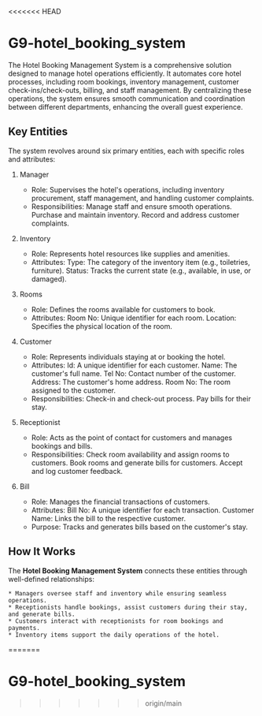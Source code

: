 <<<<<<< HEAD
# G9-hotel_booking_system

The Hotel Booking Management System is a comprehensive solution designed to manage hotel operations efficiently. It automates core hotel processes, including room bookings, inventory management, customer check-ins/check-outs, billing, and staff management. By centralizing these operations, the system ensures smooth communication and coordination between different departments, enhancing the overall guest experience.

## Key Entities

The system revolves around six primary entities, each with specific roles and attributes:
1. Manager

    * Role: Supervises the hotel's operations, including inventory procurement, staff management, and handling customer complaints.
    * Responsibilities:
        Manage staff and ensure smooth operations.
        Purchase and maintain inventory.
        Record and address customer complaints.

2. Inventory

    * Role: Represents hotel resources like supplies and amenities.
    * Attributes:
        Type: The category of the inventory item (e.g., toiletries, furniture).
        Status: Tracks the current state (e.g., available, in use, or damaged).

3. Rooms

    * Role: Defines the rooms available for customers to book.
    * Attributes:
        Room No: Unique identifier for each room.
        Location: Specifies the physical location of the room.

4. Customer

    * Role: Represents individuals staying at or booking the hotel.
    * Attributes:
        Id: A unique identifier for each customer.
        Name: The customer's full name.
        Tel No: Contact number of the customer.
        Address: The customer's home address.
        Room No: The room assigned to the customer.
    * Responsibilities:
        Check-in and check-out process.
        Pay bills for their stay.

5. Receptionist

    * Role: Acts as the point of contact for customers and manages bookings and bills.
    * Responsibilities:
        Check room availability and assign rooms to customers.
        Book rooms and generate bills for customers.
        Accept and log customer feedback.

6. Bill

    * Role: Manages the financial transactions of customers.
    * Attributes:
        Bill No: A unique identifier for each transaction.
        Customer Name: Links the bill to the respective customer.
    * Purpose: Tracks and generates bills based on the customer's stay.

## How It Works

The **Hotel Booking Management System** connects these entities through well-defined relationships:

    * Managers oversee staff and inventory while ensuring seamless operations.
    * Receptionists handle bookings, assist customers during their stay, and generate bills.
    * Customers interact with receptionists for room bookings and payments.
    * Inventory items support the daily operations of the hotel.
=======
# G9-hotel_booking_system
>>>>>>> origin/main
